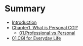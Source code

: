 # Summary

* [Introduction](README.md)
* [Chapter1. What is Personal CGI?](body/chapter_01/README.md)
   * [01.Professional vs Personal](body/chapter_01/01_professional_vs_personal.md)
* [01.CGI for Everyday Life](body/chapter_02/01cgi_for_everyday_life.md)

